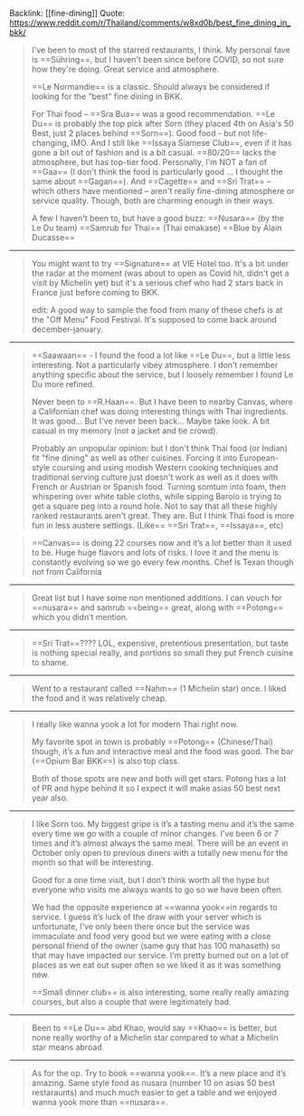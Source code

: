 Backlink: [[fine-dining]]
Quote: https://www.reddit.com/r/Thailand/comments/w8xd0b/best_fine_dining_in_bkk/

>I've been to most of the starred restaurants, I think. My personal fave is ==Sühring==, but I haven't been since before COVID, so not sure how they're doing. Great service and atmosphere.
>
>==Le Normandie== is a classic. Should always be considered if looking for the "best" fine dining in BKK.
>
>For Thai food – ==Sra Bua== was a good recommendation. ==Le Du== is probably the top pick after Sorn (they placed 4th on Asia's 50 Best, just 2 places behind ==Sorn==). Good food - but not life-changing, IMO. And I still like ==Issaya Siamese Club==, even if it has gone a bit out of fashion and is a bit casual. ==80/20== lacks the atmosphere, but has top-tier food.
>Personally, I'm NOT a fan of ==Gaa== (I don't think the food is particularly good ... I thought the same about ==Gagan==). And ==Cagette== and ==Sri Trat== – which others have mentioned – aren't really fine-dining atmosphere or service quality. Though, both are charming enough in their ways.
>
>A few I haven't been to, but have a good buzz:
> ==Nusara== (by the Le Du team)
> ==Samrub for Thai== (Thai omakase)
> ==Blue by Alain Ducasse==

---

>You might want to try ==Signature== at VIE Hotel too. It's a bit under the radar at the moment (was about to open as Covid hit, didn't get a visit by Michelin yet) but it's a serious chef who had 2 stars back in France just before coming to BKK.
>
>edit: A good way to sample the food from many of these chefs is at the "Off Menu" Food Festival. It's supposed to come back around december-january.

---

>==Saawaan== - I found the food a lot like ==Le Du==, but a little less interesting. Not a particularly vibey atmosphere. I don't remember anything specific about the service, but I loosely remember I found Le Du more refined.
>
>Never been to ==R.Haan==. But I have been to nearby Canvas, where a Californian chef was doing interesting things with Thai ingredients. It was good... But I've never been back... Maybe take look. A bit casual in my memory (not a jacket and tie crowd).
>
>Probably an unpopular opinion: but I don't think Thai food (or Indian) fit "fine dining" as well as other cuisines. Forcing it into European-style coursing and using modish Western cooking techniques and traditional serving culture just doesn't work as well as it does with French or Austrian or Spanish food. Turning somtum into foam, then whispering over white table cloths, while sipping Barolo is trying to get a square peg into a round hole. Not to say that all these highly ranked restaurants aren't great. They are. But I think Thai food is more fun in less austere settings. (Like== ==Sri Trat==, ==Issaya==, etc)

>==Canvas== is doing 22 courses now and it’s a lot better than it used to be. Huge huge flavors and lots of risks. I love it and the menu is constantly evolving so we go every few months. Chef is Texan though not from California

---
>Great list but I have some non mentioned additions. I can vouch for ==nusara== and samrub ==being== great, along with ==Potong== which you didn’t mention.

---

> ==Sri Trat==???? LOL, expensive, pretentious presentation, but taste is nothing special really, and portions so small they put French cuisine to shame.

---
>Went to a restaurant called ==Nahm== (1 Michelin star) once. I liked the food and it was relatively cheap.

---
>I really like wanna yook a lot for modern Thai right now.
>
>My favorite spot in town is probably ==Potong== (Chinese/Thai) though, it’s a fun and interactive meal and the food was good. The bar (==Opium Bar BKK==) is also top class. 
>
>Both of those spots are new and both will get stars. Potong has a lot of PR and hype behind it so I expect it will make asias 50 best next year also.
>
---
> I like Sorn too. My biggest gripe is it’s a tasting menu and it’s the same every time we go with a couple of minor changes. I’ve been 6 or 7 times and it’s almost always the same meal. There will be an event in October only open to previous diners with a totally new menu for the month so that will be interesting.  
> 
> Good for a one time visit, but I don’t think worth all the hype but everyone who visits me always wants to go so we have been often.
> 
> We had the opposite experience at ==wanna yook==in regards to service. I guess it’s luck of the draw with your server which is unfortunate, I’ve only been there once but the service was immaculate and food very good but we were eating with a close personal friend of the owner (same guy that has 100 mahaseth) so that may have impacted our service. I’m pretty burned out on a lot of places as we eat out super often so we liked it as it was something new.
> 
> ==Small dinner club== is also interesting, some really really amazing courses, but also a couple that were legitimately bad.

---

>Been to ==Le Du== abd Khao, would say ==Khao== is better, but none really worthy of a Michelin star compared to what a Michelin star means abroad.

---

>As for the op. Try to book ==wanna yook==. It’s a new place and it’s amazing. Same style food as nusara (number 10 on asias 50 best restaraunts) and much much easier to get a table and we enjoyed wanna yook more than ==nusara==.